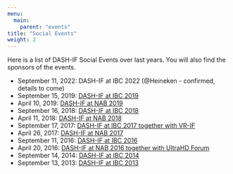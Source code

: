 ```yaml
---
menu:
  main:
    parent: "events"
title: "Social Events"
weight: 2
---
```


Here is a list of DASH-IF Social Events over last years. You will also find the sponsors of the events.

* September 11, 2022: DASH-IF at IBC 2022 (@Heineken - confirmed, details to come)
* September 15, 2019: [DASH-IF at IBC 2019](https://www.eventbrite.com/e/dash-industy-forum-ibc-2019-networking-reception-and-party-tickets-64970573735)
* April 10, 2019: [DASH-IF at NAB 2019](https://www.eventbrite.com/e/dash-industy-forum-nab-2019-networking-reception-and-party-tickets-57780672547)
* September 16, 2018: [DASH-IF at IBC 2018](https://www.eventbrite.com/e/dash-industry-forum-ibc-2018-networking-reception-and-party-tickets-48883786722)
* April 11, 2018: [DASH-IF at NAB 2018](https://www.eventbrite.com/e/dash-industry-forum-nab-2018-networking-reception-and-cocktail-party-tickets-43494255489)
* September 17, 2017: [DASH-IF at IBC 2017 together with VR-IF](https://www.eventbrite.com/e/dash-if-vr-if-networking-reception-ibc-2017-tickets-37174288297)
* April 26, 2017: [DASH-IF at NAB 2017](https://www.eventbrite.com/e/dash-if-networking-event-at-nab-2017-registration-33089614929)
* September 11, 2016: [DASH-IF at IBC 2016](https://www.eventbrite.com/e/dash-if-networking-event-at-ibc-2016-registration-27074261846)
* April 20, 2016: [DASH-IF at NAB 2016 together with UltraHD Forum](https://www.eventbrite.com/e/dash-if-ultra-hd-forum-networking-event-at-nab-2016-registration-23206245505)
* September 14, 2014: [DASH-IF at IBC 2014](https://www.eventbrite.com/e/dash-industry-forum-ibc-2014-networking-reception-at-the-heineken-brewery-registration-12467403339)
* September 13, 2013: [DASH-IF at IBC 2013](https://www.eventbrite.com/e/dash-industry-forum-ibc-networking-reception-registration-7791415333)

